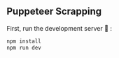 ## Puppeteer Scrapping

First, run the development server :rocket: :

```bash
npm install
npm run dev
```
